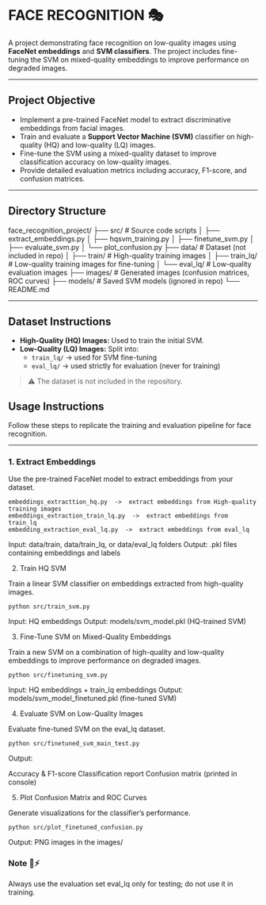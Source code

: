 # FACE RECOGNITION 🎭

 

A project demonstrating face recognition on low-quality images using **FaceNet embeddings** and **SVM classifiers**. The project includes fine-tuning the SVM on mixed-quality embeddings to improve performance on degraded images.

---

## Project Objective

- Implement a pre-trained FaceNet model to extract discriminative embeddings from facial images.
- Train and evaluate a **Support Vector Machine (SVM)** classifier on high-quality (HQ) and low-quality (LQ) images.
- Fine-tune the SVM using a mixed-quality dataset to improve classification accuracy on low-quality images.
- Provide detailed evaluation metrics including accuracy, F1-score, and confusion matrices.

---

## Directory Structure

face_recognition_project/
├── src/ # Source code scripts
│ ├── extract_embeddings.py
│ ├── hqsvm_training.py
│ ├── finetune_svm.py
│ ├── evaluate_svm.py
│ └── plot_confusion.py
├── data/ # Dataset (not included in repo)
│ ├── train/ # High-quality training images
│ ├── train_lq/ # Low-quality training images for fine-tuning
│ └── eval_lq/ # Low-quality evaluation images
├── images/ # Generated images (confusion matrices, ROC curves)
├── models/ # Saved SVM models (ignored in repo)
└── README.md


---

## Dataset Instructions

- **High-Quality (HQ) Images:** Used to train the initial SVM.  
- **Low-Quality (LQ) Images:** Split into:
  - `train_lq/` → used for SVM fine-tuning
  - `eval_lq/` → used strictly for evaluation (never for training)  

> ⚠️ The dataset is not included in the repository.


## Usage Instructions

Follow these steps to replicate the training and evaluation pipeline for face recognition.

---

### 1. Extract Embeddings

Use the pre-trained FaceNet model to extract embeddings from your dataset.
```
embeddings_extracttion_hq.py  ->  extract embeddings from High-quality training images
embeddings_extraction_train_lq.py  ->  extract embeddings from train_lq
embedding_extraction_eval_lq.py  ->  extract embeddings from eval_lq
```
Input: data/train, data/train_lq, or data/eval_lq folders
Output: .pkl files containing embeddings and labels 

2. Train HQ SVM

Train a linear SVM classifier on embeddings extracted from high-quality images.
```
python src/train_svm.py
```
Input: HQ embeddings 
Output: models/svm_model.pkl (HQ-trained SVM)

3. Fine-Tune SVM on Mixed-Quality Embeddings

Train a new SVM on a combination of high-quality and low-quality embeddings to improve performance on degraded images.
```
python src/finetuning_svm.py
```
Input: HQ embeddings + train_lq embeddings
Output: models/svm_model_finetuned.pkl (fine-tuned SVM)

4. Evaluate SVM on Low-Quality Images

Evaluate fine-tuned SVM on the eval_lq dataset.
```
python src/finetuned_svm_main_test.py
```
Output:

Accuracy & F1-score
Classification report
Confusion matrix (printed in console)

5. Plot Confusion Matrix and ROC Curves

Generate visualizations for the classifier’s performance.
```
python src/plot_finetuned_confusion.py
```
Output: PNG images in the images/ 


### Note 📌⚡

Always use the evaluation set eval_lq only for testing; do not use it in training.

